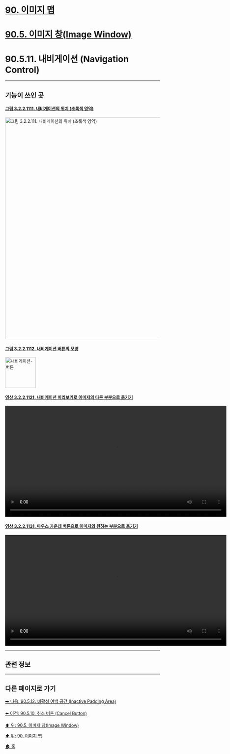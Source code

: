 # [90. 이미지 맵](./90-00-image-map.md)
# [90.5. 이미지 창(Image Window)](./90-05-00-image_window.md)
# 90.5.11. 내비게이션 (Navigation Control)

***

## 기능이 쓰인 곳

#### [그림 3.2.2.1111. 내비게이션의 위치 (초록색 영역)](https://wonder13662.github.io/gimp/2.10.36_ko/03-02-02-image-windowx-11-navigation-control.html#%EA%B7%B8%EB%A6%BC-3221111-%EB%82%B4%EB%B9%84%EA%B2%8C%EC%9D%B4%EC%85%98%EC%9D%98-%EC%9C%84%EC%B9%98-%EC%B4%88%EB%A1%9D%EC%83%89-%EC%98%81%EC%97%AD)
[<img width="720" alt="그림 3.2.2.111. 내비게이션의 위치 (초록색 영역)" environment="MacOS:Sonoma 14.2.1 GIMP 2.10.36" src="https://github.com/wonder13662/gimp/assets/15767104/529f87f9-d8b4-45cd-a7e8-3993c1b5f23c">](https://wonder13662.github.io/gimp/2.10.36_ko/03-02-02-image-windowx-11-navigation-control.html#%EA%B7%B8%EB%A6%BC-3221111-%EB%82%B4%EB%B9%84%EA%B2%8C%EC%9D%B4%EC%85%98%EC%9D%98-%EC%9C%84%EC%B9%98-%EC%B4%88%EB%A1%9D%EC%83%89-%EC%98%81%EC%97%AD)

#### [그림 3.2.2.1112. 내비게이션 버튼의 모양](https://wonder13662.github.io/gimp/2.10.36_ko/03-02-02-image-windowx-11-navigation-control.html#%EA%B7%B8%EB%A6%BC-3221112-%EB%82%B4%EB%B9%84%EA%B2%8C%EC%9D%B4%EC%85%98-%EB%B2%84%ED%8A%BC%EC%9D%98-%EB%AA%A8%EC%96%91)
[<img width="100" alt="내비게이션-버튼" environment="MacOS:Sonoma 14.2.1 GIMP 2.10.36" src="https://github.com/wonder13662/gimp/assets/15767104/6c9cd4a7-8fd1-4d6c-8f0e-6db56f821508">](https://wonder13662.github.io/gimp/2.10.36_ko/03-02-02-image-windowx-11-navigation-control.html#%EA%B7%B8%EB%A6%BC-3221112-%EB%82%B4%EB%B9%84%EA%B2%8C%EC%9D%B4%EC%85%98-%EB%B2%84%ED%8A%BC%EC%9D%98-%EB%AA%A8%EC%96%91)

#### [영상 3.2.2.1121. 내비게이션 미리보기로 이미지의 다른 부분으로 옮기기](https://wonder13662.github.io/gimp/2.10.36_ko/03-02-02-image-windowx-11-navigation-control.html#%EC%98%81%EC%83%81-3221121-%EB%82%B4%EB%B9%84%EA%B2%8C%EC%9D%B4%EC%85%98-%EB%AF%B8%EB%A6%AC%EB%B3%B4%EA%B8%B0%EB%A1%9C-%EC%9D%B4%EB%AF%B8%EC%A7%80%EC%9D%98-%EB%8B%A4%EB%A5%B8-%EB%B6%80%EB%B6%84%EC%9C%BC%EB%A1%9C-%EC%98%AE%EA%B8%B0%EA%B8%B0)
<video controls="controls" width="720" environment="MacOS:Sonoma 14.2.1 GIMP 2.10.36" src="https://github.com/wonder13662/gimp/assets/15767104/b3082a40-da2a-4105-9f6b-8f0657354098"></video>

#### [영상 3.2.2.1131. 마우스 가운데 버튼으로 이미지의 원하는 부분으로 옮기기](https://wonder13662.github.io/gimp/2.10.36_ko/03-02-02-image-windowx-11-navigation-control.html#%EC%98%81%EC%83%81-3221131-%EB%A7%88%EC%9A%B0%EC%8A%A4-%EA%B0%80%EC%9A%B4%EB%8D%B0-%EB%B2%84%ED%8A%BC%EC%9C%BC%EB%A1%9C-%EC%9D%B4%EB%AF%B8%EC%A7%80%EC%9D%98-%EC%9B%90%ED%95%98%EB%8A%94-%EB%B6%80%EB%B6%84%EC%9C%BC%EB%A1%9C-%EC%98%AE%EA%B8%B0%EA%B8%B0)
<video controls="controls" width="720" environment="MacOS:Sonoma 14.2.1 GIMP 2.10.36" src="https://github.com/wonder13662/gimp/assets/15767104/1b8b315c-e71d-4414-926e-6daef83183ed"></video>

***

## 관련 정보

***

## 다른 페이지로 가기

[➡️ 다음: 90.5.12. 비활성 여백 공간 (Inactive Padding Area)](./90-05-12-inactive_padding_area.md)

[⬅️ 이전: 90.5.10. 취소 버튼 (Cancel Button)](./90-05-10-cancel_button.md)

[⬆️ 위: 90.5. 이미지 창(Image Window)](./90-05-00-image_window.md)

[⬆️ 위: 90. 이미지 맵](./90-00-image-map.md)

[🏠 홈](./00-home.md)